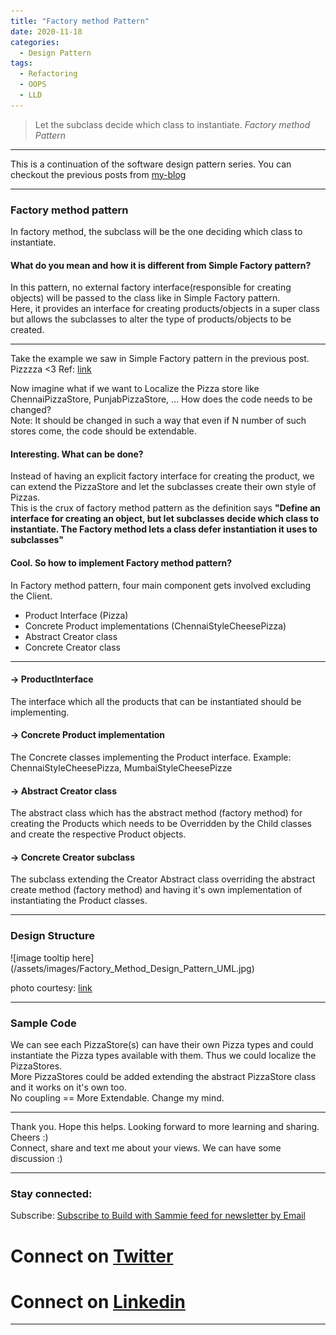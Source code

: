 ```yaml
---
title: "Factory method Pattern"
date: 2020-11-18
categories:
  - Design Pattern
tags:
  - Refactoring
  - OOPS
  - LLD
---
```


> Let the subclass decide which class to instantiate. 
> <cite> Factory method Pattern </cite>

----

This is a continuation of the software design pattern series.
You can checkout the previous posts from [my-blog](https://www.buildwithsammie.com)

----

<h3> Factory method pattern </h3>
  In factory method, the subclass will be the one deciding which class to instantiate.  <br>
  <h4> What do you mean and how it is different from Simple Factory pattern? </h4>
  In this pattern, no external factory interface(responsible for creating objects) will be passed to the class like in Simple Factory pattern. <br>
  Here, it provides an interface for creating products/objects in a super class but allows the subclasses to alter the type of products/objects to be created.

----

Take the example we saw in Simple Factory pattern in the previous post. Pizzzza <3
Ref: [link](https://www.buildwithsammie.com/design%20pattern/simple-factory-pattern/)

Now imagine what if we want to Localize the Pizza store like ChennaiPizzaStore, PunjabPizzaStore, ... How does the code needs to be changed? <br> Note: It should be changed in such a way that even if N number of such stores come, the code should be extendable. 

<h4> Interesting. What can be done? </h4>

Instead of having an explicit factory interface for creating the product, we can extend the PizzaStore and let the subclasses create their own style of Pizzas. <br>
This is the crux of factory method pattern as the definition says <b> "Define an interface for creating an object, but let subclasses decide which class to instantiate. The Factory method lets a class defer instantiation it uses to subclasses" </b>

<h4>Cool. So how to implement Factory method pattern? </h4>
In Factory method pattern, four main component gets involved excluding the Client.
<ul>
  <li> Product Interface (Pizza) </li>
  <li> Concrete Product implementations (ChennaiStyleCheesePizza) </li>
  <li> Abstract Creator class </li>
  <li> Concrete Creator class </li>
</ul>

---

<h4> -> ProductInterface </h4>
  The interface which all the products that can be instantiated should be implementing.
<h4> -> Concrete Product implementation </h4>
  The Concrete classes implementing the Product interface. Example: ChennaiStyleCheesePizza, MumbaiStyleCheesePizze
<h4> -> Abstract Creator class </h4>
  The abstract class which has the abstract method (factory method) for creating the Products which needs to be Overridden by the Child classes and create the respective Product objects.
<h4> -> Concrete Creator subclass </h4>
  The subclass extending the Creator Abstract class overriding the abstract create method (factory method) and having it's own implementation of instantiating the Product classes.
  
---

<h3> Design Structure </h3>
  ![image tooltip here](/assets/images/Factory_Method_Design_Pattern_UML.jpg)

  photo courtesy: [link](https://upload.wikimedia.org/wikipedia/commons/4/43/W3sDesign_Factory_Method_Design_Pattern_UML.jpg)

---

<h3> Sample Code </h3>

<script src="https://gist.github.com/SamuelJohnson01997/5fc0b68e2c146577cf152985cebc4be8.js"></script>

We can see each PizzaStore(s) can have their own Pizza types and could instantiate the Pizza types available with them. Thus we could localize the PizzaStores. <br>
More PizzaStores could be added extending the abstract PizzaStore class and it works on it's own too. <br>
No coupling == More Extendable. Change my mind.

----

Thank you. Hope this helps. Looking forward to more learning and sharing. Cheers :) <br>
Connect, share and text me about your views. We can have some discussion :)

----

<h3> Stay connected: </h3>
Subscribe: <a href="https://feedburner.google.com/fb/a/mailverify?uri=BuildWithSammie&loc=en_US">Subscribe to Build with Sammie feed for newsletter by Email</a>

# <i class="fab fa-fw fa-twitter-square"></i> Connect on [Twitter](https://twitter.com/sammieboy97)
# <i class="fab fa-fw fa-linkedin"></i> Connect on [Linkedin](https://www.linkedin.com/in/samuel-johnson-r/)

----

[jekyll-docs]: https://jekyllrb.com/docs/home
[jekyll-gh]:   https://github.com/jekyll/jekyll
[jekyll-talk]: https://talk.jekyllrb.com/

